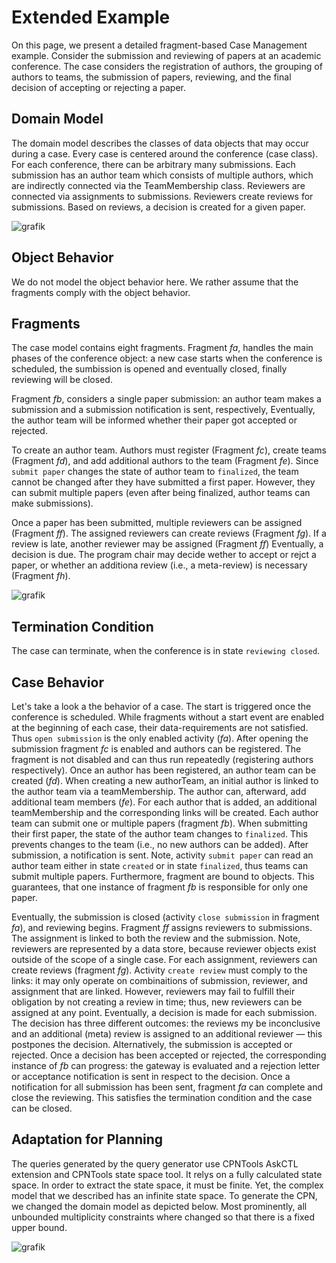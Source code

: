 # Extended Example

On this page, we present a detailed fragment-based Case Management example.
Consider the submission and reviewing of papers at an academic conference.
The case considers the registration of authors, the grouping of authors to teams, the submission of papers, reviewing, and the final decision of accepting or rejecting a paper.

## Domain Model

The domain model describes the classes of data objects that may occur during a case.
Every case is centered around the conference (case class).
For each conference, there can be arbitrary many submissions.
Each submission has an author team which consists of multiple authors, which are indirectly connected via the TeamMembership class.
Reviewers are connected via assignments to submissions.
Reviewers create reviews for submissions.
Based on reviews, a decision is created for a given paper.

![grafik](https://user-images.githubusercontent.com/5269168/119837037-8361da00-bf02-11eb-9637-55825ad41b61.png)

## Object Behavior

We do not model the object behavior here.
We rather assume that the fragments comply with the object behavior.

## Fragments

The case model contains eight fragments.
Fragment _fa_, handles the main phases of the conference object:
a new case starts when the conference is scheduled, the sumbission is opened and eventually closed, finally reviewing will be closed.

Fragment _fb_, considers a single paper submission:
an author team makes a submission and a submission notification is sent, respectively,
Eventually, the author team will be informed whether their paper got accepted or rejected.

To create an author team.
Authors must register (Fragment _fc_), create teams (Fragment _fd_), and add additional authors to the team (Fragment _fe_).
Since `submit paper` changes the state of author team to `finalized`, the team cannot be changed after they have submitted a first paper.
However, they can submit multiple papers (even after being finalized, author teams can make submissions).

Once a paper has been submitted, multiple reviewers can be assigned (Fragment _ff_).
The assigned reviewers can create reviews (Fragment _fg_).
If a review is late, another reviewer may be assigned (Fragment _ff_)
Eventually, a decision is due.
The program chair may decide wether to accept or rejct a paper, or whether an additiona review (i.e., a meta-review) is necessary (Fragment _fh_).

![grafik](https://user-images.githubusercontent.com/5269168/120502724-f5cf3000-c3c2-11eb-9777-a325488330c2.png)

## Termination Condition

The case can terminate, when the conference is in state `reviewing closed`.

## Case Behavior

Let's take a look a the behavior of a case.
The start is triggered once the conference is scheduled.
While fragments without a start event are enabled at the beginning of each case, their data-requirements are not satisfied.
Thus `open submission` is the only enabled activity (_fa_).
After opening the submission fragment _fc_ is enabled and authors can be registered.
The fragment is not disabled and can thus run repeatedly (registering authors respectively).
Once an author has been registered, an author team can be created (_fd_).
When creating a new authorTeam, an initial author is linked to the author team via a teamMembership.
The author can, afterward, add additional team members (_fe_).
For each author that is added, an additional teamMembership and the corresponding links will be created.
Each author team can submit one or multiple papers (fragment _fb_).
When submitting their first paper, the state of the author team changes to `finalized`.
This prevents changes to the team (i.e., no new authors can be added).
After submission, a notification is sent.
Note, activity `submit paper` can read an author team either in state `created` or in state `finalized`, thus teams can submit multiple papers.
Furthermore, fragment are bound to objects.
This guarantees, that one instance of fragment _fb_ is responsible for only one paper.

Eventually, the submission is closed (activity `close submission` in fragment _fa_), and reviewing begins.
Fragment _ff_ assigns reviewers to submissions.
The assignment is linked to both the review and the submission.
Note, reviewers are represented by a data store, because reviewer objects exist outside of the scope of a single case.
For each assignment, reviewers can create reviews (fragment _fg_).
Activity `create review` must comply to the links: it may only operate on combinaitions of submission, reviewer, and assignment that are linked.
However, reviewers may fail to fulfill their obligation by not creating a review in time; thus, new reviewers can be assigned at any point.
Eventually, a decision is made for each submission.
The decision has three different outcomes:
the reviews my be inconclusive and an additional (meta) review is assigned to an additional reviewer &mdash; this postpones the decision.
Alternatively, the submission is accepted or rejected.
Once a decision has been accepted or rejected, the corresponding instance of _fb_ can progress:
the gateway is evaluated and a rejection letter or acceptance notification is sent in respect to the decision.
Once a notification for all submission has been sent, fragment _fa_ can complete and close the reviewing.
This satisfies the termination condition and the case can be closed.

## Adaptation for Planning

The queries generated by the query generator use CPNTools AskCTL extension and CPNTools state space tool.
It relys on a fully calculated state space.
In order to extract the state space, it must be finite.
Yet, the complex model that we described has an infinite state space.
To generate the CPN, we changed the domain model as depicted below.
Most prominently, all unbounded multiplicity constraints where changed so that there is a fixed upper bound.

![grafik](https://user-images.githubusercontent.com/5269168/121388057-6e963500-c94b-11eb-974b-072456c1fba1.png)

